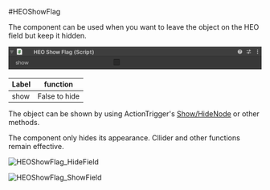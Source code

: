 #HEOShowFlag

The component can be used when you want to leave the object on the HEO field but keep it hidden.

![HEOShowFlag](img/HEOShowFlag.png)

| Label | function |
| ---- | ---- |
| show | False to hide |

The object can be shown by using ActionTrigger's [Show/HideNode](../Unity/ShowHideNode.en.md) or other methods.

The component only hides its appearance. Cllider and other functions remain effective.

![HEOShowFlag_HideField](img/HEOShowFlag_HideField.png)

![HEOShowFlag_ShowField](img/HEOShowFlag_ShowField.png)